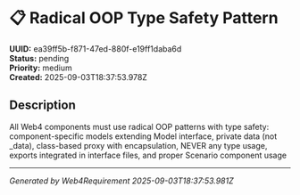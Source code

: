 # 📋 Radical OOP Type Safety Pattern

**UUID:** ea39ff5b-f871-47ed-880f-e19ff1daba6d  
**Status:** pending  
**Priority:** medium  
**Created:** 2025-09-03T18:37:53.978Z  


## Description

All Web4 components must use radical OOP patterns with type safety: component-specific models extending Model interface, private data (not _data), class-based proxy with encapsulation, NEVER any type usage, exports integrated in interface files, and proper Scenario component usage

---

*Generated by Web4Requirement 2025-09-03T18:37:53.981Z*